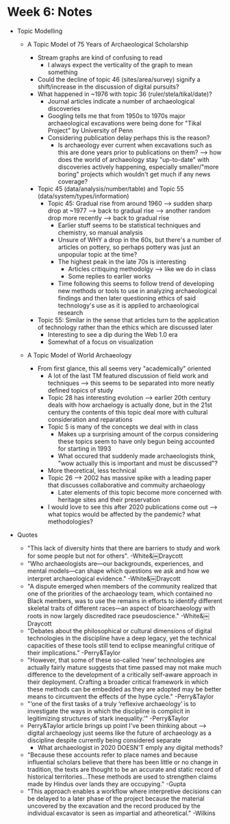 # Week 6: Notes

- Topic Modelling
  - A Topic Model of 75 Years of Archaeological Scholarship
    - Stream graphs are kind of confusing to read
      - I always expect the verticality of the graph to mean something
    - Could the decline of topic 46 (sites/area/survey) signify a shift/increase in the discussion of digital pursuits?
    - What happened in ~1976 with topic 36 (ruler/stela/tikal/date)?
      - Journal articles indicate a number of archaeological discoveries
      - Googling tells me that from 1950s to 1970s major archaeological excavations were being done for "Tikal Project" by University of Penn
      - Considering publication delay perhaps this is the reason?
        - Is archaeology ever current when excavations such as this are done years prior to publications on them? --> how does the world of archaeology stay "up-to-date" with discoveries actively happening, especially smaller/"more boring" projects which wouldn't get much if any news coverage?
    - Topic 45 (data/analysis/number/table) and Topic 55 (data/system/types/information)
      - Topic 45: Gradual rise from around 1960 --> sudden sharp drop at ~1977 --> back to gradual rise --> another random drop more recently --> back to gradual rise
        - Earlier stuff seems to be statistical techniques and chemistry, so manual analysis
        - Unsure of WHY a drop in the 60s, but there's a number of articles on pottery, so perhaps pottery was just an unpopular topic at the time?
        - The highest peak in the late 70s is interesting
          - Articles critiquing methodolgy --> like we do in class
          - Some replies to earlier works
        - Time following this seems to follow trend of developing new methods or tools to use in analyzing archaeological findings and then later questioning ethics of said technology's use as it is applied to archaeological research
    - Topic 55: Similar in the sense that articles turn to the application of technology rather than the ethics which are discussed later
      - Interesting to see a dip during the Web 1.0 era
      - Somewhat of a focus on visualization

  - A Topic Model of World Archaeology
    - From first glance, this all seems very "academically" oriented
      - A lot of the last TM featured discussion of field work and techniques --> this seems to be separated into more neatly defined topics of study
      - Topic 28 has interesting evolution --> earlier 20th century deals with how archaelogy is actually done, but in the 21st century the contents of this topic deal more with cultural consideration and reparations
      - Topic 5 is many of the concepts we deal with in class
        - Makes up a surprising amount of the corpus considering these topics seem to have only begun being accounted for starting in 1993
        - What occured that suddenly made archaeologists think, "wow actually this is important and must be discussed"?
      - More theoretical, less technical
      - Topic 26 --> 2002 has massive spike with a leading paper that discusses collaborative and commuity archaeology
        - Later elements of this topic become more concerned with heritage sites and their preservation
      - I would love to see this after 2020 publications come out --> what topics would be affected by the pandemic? what methodologies?


- Quotes
  - "This lack of diversity hints that there are barriers to study and work for some people but not for others". -White&￼Draycott
  - "Who archaeologists are—our backgrounds, experiences, and mental models—can shape which questions we ask and how we interpret archaeological evidence." -White&￼Draycott
  - "A dispute emerged when members of the community realized that one of the priorities of the archaeology team, which contained no Black members, was to use the remains in efforts to identify different skeletal traits of different races—an aspect of bioarchaeology with roots in now largely discredited race pseudoscience." -White&￼Draycott
  - "Debates   about   the   philosophical or   cultural   dimensions   of   digital   technologies   in the  discipline  have  a  deep  legacy,  yet  the  technical capacities of these tools still tend to eclipse meaningful critique  of  their  implications." -Perry&Taylor
  - "However, that some of these so-called ‘new’ technologies are actually fairly mature suggests that time passed may not make much difference to the development of a critically self-aware approach   in   their   deployment.   Crafting   a   broader critical  framework  in  which  these  methods  can  be embedded as they are adopted  may  be  better  means  to circumvent the effects of the hype cycle." -Perry&Taylor
  - "‘one  of  the  first  tasks  of  a  truly  ‘reflexive archaeology’  is  to  investigate  the  ways  in  which  the discipline  is  complicit  in  legitimizing  structures  of stark inequality.’" -Perry&Taylor
  - Perry&Taylor article brings up point I've been thinking about --> digital archaeology just seems like the future of archaeology as a discipline despite currently being considered separate
    - What archaeologist in 2020 DOESN'T emply any digital methods?
  - "Because these accounts refer to place names and because influential scholars believe that there has been little or no change in tradition, the texts are thought to be an accurate and static record of historical territories...These methods are used to strengthen claims made by Hindus over lands they are occupying." -Gupta
  - "This approach enables a workflow where interpretive decisions can be delayed to a later phase of the project because the material uncovered by the excavation and the record produced by the individual excavator is seen as impartial and atheoretical." -Wilkins
